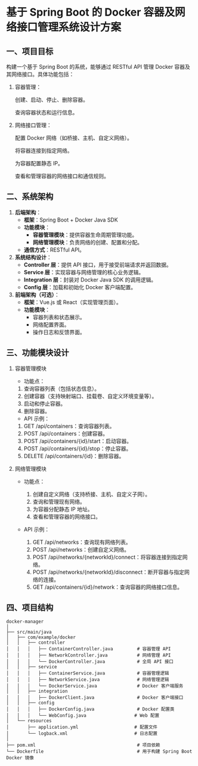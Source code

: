 # 基于 Spring Boot 的 Docker 容器及网络接口管理系统设计方案

## 一、项目目标

构建一个基于 Spring Boot 的系统，能够通过 RESTful API 管理 Docker 容器及其网络接口。具体功能包括：

1. 容器管理：

    创建、启动、停止、删除容器。

    查询容器状态和运行信息。
2. 网络接口管理：

    配置 Docker 网络（如桥接、主机、自定义网络）。

    将容器连接到指定网络。

    为容器配置静态 IP。

    查看和管理容器的网络接口和通信规则。

## 二、系统架构

1. **后端架构**：  
    - **框架**：Spring Boot + Docker Java SDK
    - **功能模块**：
        - **容器管理模块**：提供容器生命周期管理功能。
        - **网络管理模块**：负责网络的创建、配置和分配。
    - **通信方式**：RESTful API。
2. **系统结构设计**：
    - **Controller 层**：提供 API 接口，用于接受前端请求并返回数据。
    - **Service 层**：实现容器与网络管理的核心业务逻辑。
    - **Integration 层**：封装对 Docker Java SDK 的调用逻辑。
    - **Config 层**：加载和初始化 Docker 客户端配置。
3. **前端架构（可选）**：
    - **框架**：Vue.js 或 React（实现管理页面）。
    - **功能模块**：
        - 容器列表和状态展示。
        - 网络配置界面。
        - 操作日志和反馈界面。

## 三、功能模块设计

1. 容器管理模块

    - 功能点：

    1. 查询容器列表（包括状态信息）。
    2. 创建容器（支持映射端口、挂载卷、自定义环境变量等）。
    3. 启动和停止容器。
    4. 删除容器。

    - API 示例：

    1. GET /api/containers：查询容器列表。
    2. POST /api/containers：创建容器。
    3. POST /api/containers/{id}/start：启动容器。
    4. POST /api/containers/{id}/stop：停止容器。
    5. DELETE /api/containers/{id}：删除容器。

2. 网络管理模块

   - 功能点：

     1. 创建自定义网络（支持桥接、主机、自定义子网）。
     2. 查询和管理现有网络。
     3. 为容器分配静态 IP 地址。
     4. 查看和管理容器的网络接口。

   - API 示例：

     1. GET /api/networks：查询现有网络列表。
     2. POST /api/networks：创建自定义网络。
     3. POST /api/networks/{networkId}/connect：将容器连接到指定网络。
     4. POST /api/networks/{networkId}/disconnect：断开容器与指定网络的连接。
     5. GET /api/containers/{id}/network：查询容器的网络接口信息。

## 四、项目结构

```tree
docker-manager
│
├── src/main/java
│   ├── com/example/docker
│   │   ├── controller
│   │   │   ├── ContainerController.java         # 容器管理 API
│   │   │   ├── NetworkController.java           # 网络管理 API
│   │   │   └── DockerController.java            # 全局 API 接口
│   │   ├── service
│   │   │   ├── ContainerService.java            # 容器管理逻辑
│   │   │   ├── NetworkService.java              # 网络管理逻辑
│   │   │   └── DockerService.java               # Docker 客户端服务
│   │   ├── integration
│   │   │   ├── DockerClient.java                # Docker 客户端接口
│   │   ├── config
│   │   │   ├── DockerConfig.java                # Docker 配置类
│   │   │   └── WebConfig.java                  # Web 配置
│   └── resources
│       ├── application.yml                     # 配置文件
│       └── logback.xml                         # 日志配置
│
├── pom.xml                                      # 项目依赖
└── Dockerfile                                   # 用于构建 Spring Boot Docker 镜像
```
